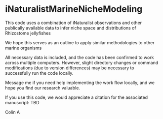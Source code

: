 # iNaturalistMarineNicheModeling

This code uses a combination of iNaturalist observations and other publically available data to infer niche space and distributions of Rhizostome jellyfishes

We hope this serves as an outline to apply similar methodologies to other marine organisms

All necessary data is included, and the code has been confirmed to work across multiple computers. 
However, slight directory changes or command modifications (due to version differences) may be necessary to successfully run the code locally.

Message me if you need help implementing the work flow locally, and we hope you find our research valuable.

If you use this code, we would appreciate a citation for the associated manuscript: TBD

Colin A
